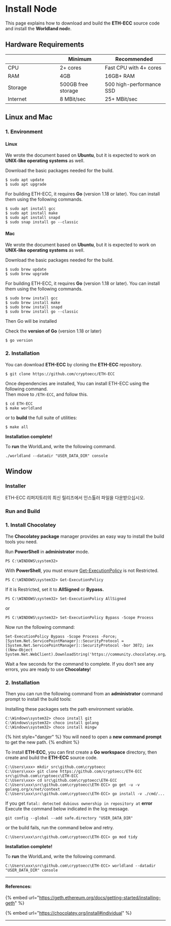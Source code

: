 # Install Node

This page explains how to download and build the **ETH-ECC** source code and install the **Worldland nod**e.

## Hardware Requirements

<table><thead><tr><th width="147.33333333333331"></th><th>Minimum</th><th>Recommended</th></tr></thead><tbody><tr><td>CPU</td><td>2+ cores</td><td>Fast CPU with 4+ cores</td></tr><tr><td>RAM</td><td>4GB</td><td>16GB+ RAM</td></tr><tr><td>Storage </td><td>500GB free storage</td><td>500 high-performance SSD </td></tr><tr><td>Internet</td><td>8 MBit/sec</td><td>25+ MBit/sec</td></tr></tbody></table>



## Linux and Mac

### 1. Environment

#### **Linux**

We wrote the document based on **Ubuntu**, but it is expected to work on **UNIX-like operating systems** as well.

Download the basic packages needed for the build.

```
$ sudo apt update
$ sudo apt upgrade
```

For building ETH-ECC, it requires **Go** (version 1.18 or later). You can install them using the following commands.

```
$ sudo apt install gcc
$ sudo apt install make
$ sudo apt install snapd
$ sudo snap install go --classic
```



#### **Mac**

We wrote the document based on **Ubuntu**, but it is expected to work on **UNIX-like operating systems** as well.

Download the basic packages needed for the build.

```
$ sudo brew update
$ sudo brew upgrade
```

For building ETH-ECC, it requires **Go** (version 1.18 or later). You can install them using the following commands.

```
$ sudo brew install gcc
$ sudo brew install make
$ sudo brew install snapd
$ sudo brew install go --classic
```



Then Go will be installed

Check the **version of Go** (version 1.18 or later)

```
$ go version
```



### 2. Installation

You can download **ETH-ECC** by cloning the **ETH-ECC** repository.

```
$ git clone https://github.com/cryptoecc/ETH-ECC
```

Once dependencies are installed, You can install ETH-ECC using the following command.\
Then move to `/ETH-ECC`, and follow this.

```
$ cd ETH-ECC
$ make worldland
```

or to **build** the full suite of utilities:

```
$ make all
```

**Installation complete!**

To **run** the WorldLand, write the following command.

```
./worldland --datadir "USER_DATA_DIR" console
```



## Window

### Installer

ETH-ECC 리퍼지토리의 최신 릴리즈에서 인스톨러 파일을 다운받으십시오.





### Run and Build

### 1. Install Chocolatey

The **Chocolatey package** manager provides an easy way to install the build tools you need.

Run **PowerShell** in **administrator** mode.

```
PS C:\WINDOWS\system32>
```

With **PowerShell**, you must ensure [Get-ExecutionPolicy](https://go.microsoft.com/fwlink/?LinkID=135170) is not Restricted.&#x20;

```
PS C:\WINDOWS\system32> Get-ExecutionPolicy
```

If it is Restricted, set it to **AllSigned** or **Bypass.**

```
PS C:\WINDOWS\system32> Set-ExecutionPolicy AllSigned
```

or

```
PS C:\WINDOWS\system32> Set-ExecutionPolicy Bypass -Scope Process
```

Now run the following command:

```
Set-ExecutionPolicy Bypass -Scope Process -Force; [System.Net.ServicePointManager]::SecurityProtocol = [System.Net.ServicePointManager]::SecurityProtocol -bor 3072; iex ((New-Object System.Net.WebClient).DownloadString('https://community.chocolatey.org/install.ps1'))
```

Wait a few seconds for the command to complete. If you don't see any errors, you are ready to use **Chocolatey**!&#x20;

### **2.** Installation

Then you can run the following command from an **administrator** command prompt to install the build tools:

Installing these packages sets the path environment variable.&#x20;

```
C:\Windows\system32> choco install git
C:\Windows\system32> choco install golang
C:\Windows\system32> choco install mingw
```





{% hint style="danger" %}
You will need to open a **new command prompt** to get the new path.
{% endhint %}

To install **ETH-ECC**, you can first create a **Go workspace** directory, then create and build the **ETH-ECC** source code.

```
C:\Users\xxx> mkdir src\github.com\cryptoecc
C:\Users\xxx> git clone https://github.com/cryptoecc/ETH-ECC src\github.com\cryptoecc\ETH-ECC
C:\Users\xxx> cd src\github.com\cryptoecc\ETH-ECC 
C:\Users\xxx\src\github.com\cryptoecc\ETH-ECC> go get -u -v golang.org/x/net/context
C:\Users\xxx\src\github.com\cryptoecc\ETH-ECC> go install -v ./cmd/...
```



If you get `fatal: detected dubious ownership in repository at` **error** Execute the command below indicated in the log message.

```
git config --global --add safe.directory "USER_DATA_DIR"
```

or the build fails, run the command below and retry.

```
C:\Users\xxx\src\github.com\cryptoecc\ETH-ECC> go mod tidy
```

**Installation complete!**

To **run** the WorldLand, write the following command.

```
C:\Users\xxx\src\github.com\cryptoecc\ETH-ECC> worldland --datadir "USER_DATA_DIR" console
```







***

#### References:

{% embed url="https://geth.ethereum.org/docs/getting-started/installing-geth" %}

{% embed url="https://chocolatey.org/install#individual" %}



***
